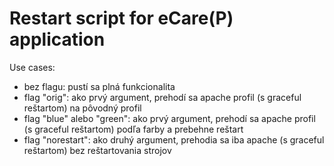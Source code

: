 # Restart script for eCare(P) application
Use cases:
- bez flagu: pustí sa plná funkcionalita
- flag "orig": ako prvý argument, prehodí sa apache profil (s graceful reštartom) na pôvodný profil
- flag "blue" alebo "green": ako prvý argument, prehodí sa apache profil (s graceful reštartom) podľa farby a prebehne reštart
- flag "norestart": ako druhý argument, prehodia sa iba apache (s graceful reštartom) bez reštartovania strojov
